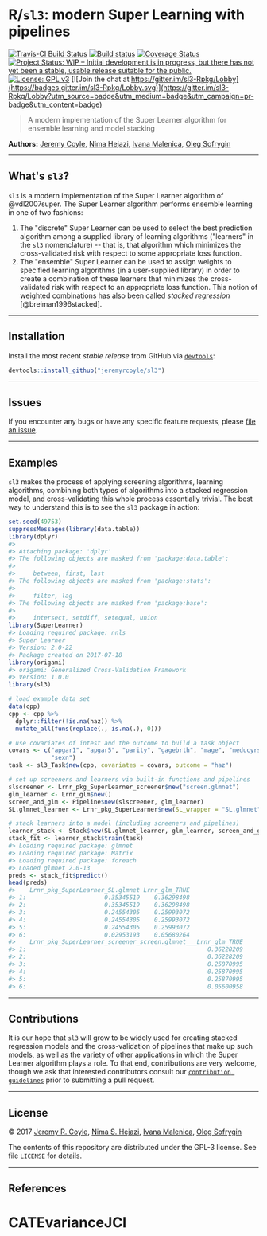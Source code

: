 
<!-- README.md is generated from README.Rmd. Please edit that file -->
R/`sl3`: modern Super Learning with pipelines
=============================================

[![Travis-CI Build Status](https://travis-ci.org/tlverse/sl3.svg?branch=master)](https://travis-ci.org/tlverse/sl3) [![Build status](https://ci.appveyor.com/api/projects/status/25reu5wdhrwj9qgy?svg=true)](https://ci.appveyor.com/project/jeremyrcoyle/sl3) [![Coverage Status](https://img.shields.io/codecov/c/github/jeremyrcoyle/sl3/master.svg)](https://codecov.io/github/jeremyrcoyle/sl3?branch=master) [![Project Status: WIP – Initial development is in progress, but there has not yet been a stable, usable release suitable for the public.](http://www.repostatus.org/badges/latest/wip.svg)](http://www.repostatus.org/#wip) [![License: GPL v3](https://img.shields.io/badge/License-GPL%20v3-blue.svg)](http://www.gnu.org/licenses/gpl-3.0) [![Join the chat at https://gitter.im/sl3-Rpkg/Lobby](https://badges.gitter.im/sl3-Rpkg/Lobby.svg)](https://gitter.im/sl3-Rpkg/Lobby?utm_source=badge&utm_medium=badge&utm_campaign=pr-badge&utm_content=badge)

> A modern implementation of the Super Learner algorithm for ensemble learning and model stacking

**Authors:** [Jeremy Coyle](https://github.com/jeremyrcoyle), [Nima Hejazi](https://github.com/nhejazi), [Ivana Malenica](https://github.com/podTockom), [Oleg Sofrygin](https://github.com/osofr)

------------------------------------------------------------------------

What's `sl3`?
-------------

`sl3` is a modern implementation of the Super Learner algorithm of @vdl2007super. The Super Learner algorithm performs ensemble learning in one of two fashions:

1.  The "discrete" Super Learner can be used to select the best prediction algorithm among a supplied library of learning algorithms ("learners" in the `sl3` nomenclature) -- that is, that algorithm which minimizes the cross-validated risk with respect to some appropriate loss function.
2.  The "ensemble" Super Learner can be used to assign weights to specified learning algorithms (in a user-supplied library) in order to create a combination of these learners that minimizes the cross-validated risk with respect to an appropriate loss function. This notion of weighted combinations has also been called *stacked regression* \[@breiman1996stacked\].

------------------------------------------------------------------------

Installation
------------

<!--
For standard use, we recommend installing the package from
[CRAN](https://cran.r-project.org/) via


```r
install.packages("sl3")
```
-->
Install the most recent *stable release* from GitHub via [`devtools`](https://www.rstudio.com/products/rpackages/devtools/):

``` r
devtools::install_github("jeremyrcoyle/sl3")
```

------------------------------------------------------------------------

Issues
------

If you encounter any bugs or have any specific feature requests, please [file an issue](https://github.com/jeremyrcoyle/sl3/issues).

------------------------------------------------------------------------

Examples
--------

`sl3` makes the process of applying screening algorithms, learning algorithms, combining both types of algorithms into a stacked regression model, and cross-validating this whole process essentially trivial. The best way to understand this is to see the `sl3` package in action:

``` r
set.seed(49753)
suppressMessages(library(data.table))
library(dplyr)
#> 
#> Attaching package: 'dplyr'
#> The following objects are masked from 'package:data.table':
#> 
#>     between, first, last
#> The following objects are masked from 'package:stats':
#> 
#>     filter, lag
#> The following objects are masked from 'package:base':
#> 
#>     intersect, setdiff, setequal, union
library(SuperLearner)
#> Loading required package: nnls
#> Super Learner
#> Version: 2.0-22
#> Package created on 2017-07-18
library(origami)
#> origami: Generalized Cross-Validation Framework
#> Version: 1.0.0
library(sl3)

# load example data set
data(cpp)
cpp <- cpp %>%
  dplyr::filter(!is.na(haz)) %>%
  mutate_all(funs(replace(., is.na(.), 0)))

# use covariates of intest and the outcome to build a task object
covars <- c("apgar1", "apgar5", "parity", "gagebrth", "mage", "meducyrs",
            "sexn")
task <- sl3_Task$new(cpp, covariates = covars, outcome = "haz")

# set up screeners and learners via built-in functions and pipelines
slscreener <- Lrnr_pkg_SuperLearner_screener$new("screen.glmnet")
glm_learner <- Lrnr_glm$new()
screen_and_glm <- Pipeline$new(slscreener, glm_learner)
SL.glmnet_learner <- Lrnr_pkg_SuperLearner$new(SL_wrapper = "SL.glmnet")

# stack learners into a model (including screeners and pipelines)
learner_stack <- Stack$new(SL.glmnet_learner, glm_learner, screen_and_glm)
stack_fit <- learner_stack$train(task)
#> Loading required package: glmnet
#> Loading required package: Matrix
#> Loading required package: foreach
#> Loaded glmnet 2.0-13
preds <- stack_fit$predict()
head(preds)
#>    Lrnr_pkg_SuperLearner_SL.glmnet Lrnr_glm_TRUE
#> 1:                      0.35345519    0.36298498
#> 2:                      0.35345519    0.36298498
#> 3:                      0.24554305    0.25993072
#> 4:                      0.24554305    0.25993072
#> 5:                      0.24554305    0.25993072
#> 6:                      0.02953193    0.05680264
#>    Lrnr_pkg_SuperLearner_screener_screen.glmnet___Lrnr_glm_TRUE
#> 1:                                                   0.36228209
#> 2:                                                   0.36228209
#> 3:                                                   0.25870995
#> 4:                                                   0.25870995
#> 5:                                                   0.25870995
#> 6:                                                   0.05600958
```

------------------------------------------------------------------------

Contributions
-------------

It is our hope that `sl3` will grow to be widely used for creating stacked regression models and the cross-validation of pipelines that make up such models, as well as the variety of other applications in which the Super Learner algorithm plays a role. To that end, contributions are very welcome, though we ask that interested contributors consult our [`contribution guidelines`](https://github.com/jeremyrcoyle/sl3/blob/master/CONTRIBUTING.md) prior to submitting a pull request.

------------------------------------------------------------------------

License
-------

© 2017 [Jeremy R. Coyle](https://github.com/jeremyrcoyle), [Nima S. Hejazi](https://github.com/nhejazi), [Ivana Malenica](https://github.com/podTockom), [Oleg Sofrygin](https://github.com/osofr)

The contents of this repository are distributed under the GPL-3 license. See file `LICENSE` for details.

------------------------------------------------------------------------

References
----------
# CATEvarianceJCI
